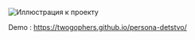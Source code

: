 ![Иллюстрация к проекту](https://github.com/twogophers/persona-detstvo/raw/master/assets/images/Screenshot_4.png)
 
 Demo : https://twogophers.github.io/persona-detstvo/
